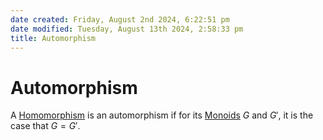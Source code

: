 ```yaml
---  
date created: Friday, August 2nd 2024, 6:22:51 pm  
date modified: Tuesday, August 13th 2024, 2:58:33 pm  
title: Automorphism  
---  
```

# Automorphism  
A [Homomorphism](./Homomorphism.md) is an automorphism if for its [Monoids](../Monoid.md) $G$ and $G'$, it is the case that $G=G'$.  
